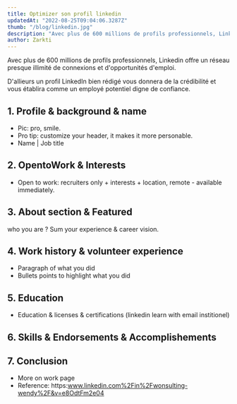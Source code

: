 ```yaml
---
title: Optimizer son profil linkedin
updatedAt: "2022-08-25T09:04:06.3287Z"
thumb: "/blog/linkedin.jpg"
description: "Avec plus de 600 millions de profils professionnels, Linkedin offre un réseau presque illimité de connexions et d'opportunités d'emploi."
author: Zarkti
---
```


Avec plus de 600 millions de profils professionnels, Linkedin offre un réseau presque illimité de connexions et d'opportunités d'emploi.

D'allieurs un profil LinkedIn bien rédigé vous donnera de la crédibilité et vous établira comme un employé potentiel digne de confiance.

## 1. Profile & background & name

- Pic: pro, smile.
- Pro tip: customize your header, it makes it more personable.
- Name | Job title

## 2. OpentoWork & Interests

- Open to work: recruiters only + interests + location, remote - available immediately.

## 3. About section & Featured

who you are ? Sum your experience & career vision.

## 4. Work history & volunteer experience

- Paragraph of what you did
- Bullets points to highlight what you did

## 5. Education

- Education & licenses & certifications (linkedin learn with email institionel)

## 6. Skills & Endorsements & Accomplishements

## 7. Conclusion

- More on work page
- Reference: https:www.linkedin.com%2Fin%2Fwonsulting-wendy%2F&v=e8OdtFm2e04
